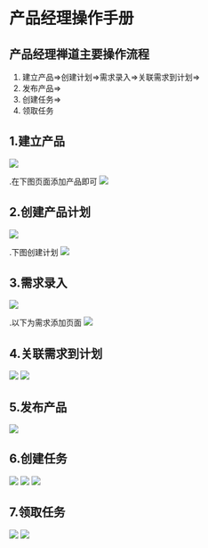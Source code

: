 # 产品经理操作手册
## 产品经理禅道主要操作流程
1. 建立产品=>创建计划=>需求录入=>关联需求到计划=>
2. 发布产品=>
3. 创建任务=>
4. 领取任务

## 1.建立产品
![](../../img/1.png)

.在下图页面添加产品即可
![](../../img/2.png)

## 2.创建产品计划
![](../../img/3.png)

.下图创建计划
![](../../img/4.png)

## 3.需求录入
![](../../img/5.png)

.以下为需求添加页面
![](../../img/6.png)

## 4.关联需求到计划
![](../../img/7.png)
![](../../img/8.png)

## 5.发布产品
![](../../img/9.png)

## 6.创建任务
![](../../img/10.png)
![](../../img/11.png)
![](../../img/12.png)

## 7.领取任务
![](../../img/13.png)
![](../../img/14.png)
